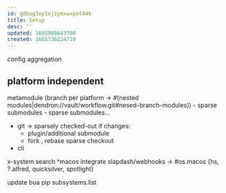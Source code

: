 ```yaml
---
id: g8bog3vp1xjzymxwxpot44k
title: Setup
desc: ''
updated: 1695908643708
created: 1665736224710
---
```


config aggregation
## platform independent
metamodule (branch per platform -> #(nested modules|dendron://vault/workflow.git#nesed-branch-modules)) - sparse submodules - sparse submodules…
- git
  -> sparsely checked-out
  if changes:
  - plugin/additional submodule
  - fork , rebase
  sparse checkout
- cli

x-system search
  ^macos
  integrate slapdash/webhooks
    -> #os.macos {hs, ?.alfred, quicksilver, spotlight}

update
  bua
  pip
    subsystems.list